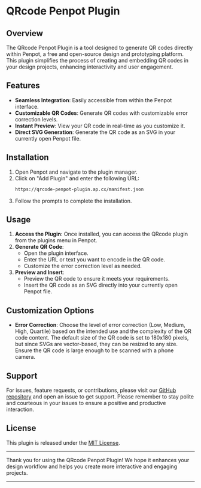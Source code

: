 # QRcode Penpot Plugin

## Overview

The QRcode Penpot Plugin is a tool designed to generate QR codes directly within Penpot, a free and open-source design and prototyping platform. This plugin simplifies the process of creating and embedding QR codes in your design projects, enhancing interactivity and user engagement.

## Features

- **Seamless Integration**: Easily accessible from within the Penpot interface.
- **Customizable QR Codes**: Generate QR codes with customizable error correction levels.
- **Instant Preview**: View your QR code in real-time as you customize it.
- **Direct SVG Generation**: Generate the QR code as an SVG in your currently open Penpot file.

## Installation

1. Open Penpot and navigate to the plugin manager.
2. Click on "Add Plugin" and enter the following URL:
   ```bash
   https://qrcode-penpot-plugin.ap.cx/manifest.json
   ```
3. Follow the prompts to complete the installation.

## Usage

1. **Access the Plugin**: Once installed, you can access the QRcode plugin from the plugins menu in Penpot.
2. **Generate QR Code**:
   - Open the plugin interface.
   - Enter the URL or text you want to encode in the QR code.
   - Customize the error correction level as needed.
3. **Preview and Insert**:
   - Preview the QR code to ensure it meets your requirements.
   - Insert the QR code as an SVG directly into your currently open Penpot file.

## Customization Options

- **Error Correction**: Choose the level of error correction (Low, Medium, High, Quartile) based on the intended use and the complexity of the QR code content. The default size of the QR code is set to 180x180 pixels, but since SVGs are vector-based, they can be resized to any size. Ensure the QR code is large enough to be scanned with a phone camera.

## Support

For issues, feature requests, or contributions, please visit our [GitHub repository](https://github.com/thierryc/qrcode-penpot-plugin) and open an issue to get support. Please remember to stay polite and courteous in your issues to ensure a positive and productive interaction.

## License

This plugin is released under the [MIT License](LICENSE).

---

Thank you for using the QRcode Penpot Plugin! We hope it enhances your design workflow and helps you create more interactive and engaging projects.

---
